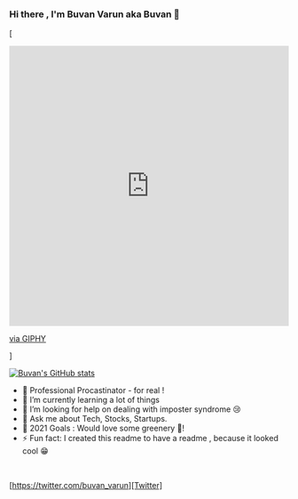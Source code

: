 ### Hi there , I'm Buvan Varun aka Buvan 👋

[<div style="width:100%;height:0;padding-bottom:100%;position:relative;"><iframe src="https://giphy.com/embed/USV0ym3bVWQJJmNu3N" width="100%" height="100%" style="position:absolute" frameBorder="0" class="giphy-embed" allowFullScreen></iframe></div><p><a href="https://giphy.com/gifs/smu-ellipsis-smuellipsis-USV0ym3bVWQJJmNu3N">via GIPHY</a></p>]

[![Buvan's GitHub stats](https://github-readme-stats.vercel.app/api?username=buvanvarun&show_icons=true&theme=blue-green&hide)](https://github.com/anuraghazra/github-readme-stats)

- 🔭 Professional Procastinator - for real !
- 🌱 I’m currently learning a lot of things
- 🤔 I’m looking for help on dealing with imposter syndrome 😢
- 💬 Ask me about Tech, Stocks, Startups.
- 🥅 2021 Goals : Would love some greenery 💚!
- ⚡ Fun fact: I created this readme to have a readme , because it looked cool 😁

<br/>

[https://twitter.com/buvan_varun][Twitter]

